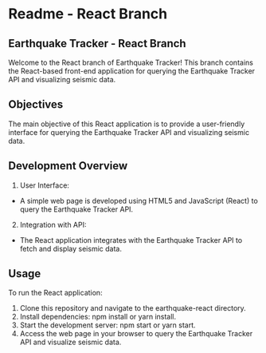 # Readme - React Branch
## Earthquake Tracker - React Branch

Welcome to the React branch of Earthquake Tracker! This branch contains the React-based front-end application for querying the Earthquake Tracker API and visualizing seismic data.

## Objectives
The main objective of this React application is to provide a user-friendly interface for querying the Earthquake Tracker API and visualizing seismic data.

## Development Overview

1. User Interface:
* A simple web page is developed using HTML5 and JavaScript (React) to query the Earthquake Tracker API.

2. Integration with API:
* The React application integrates with the Earthquake Tracker API to fetch and display seismic data.

## Usage
To run the React application:

1. Clone this repository and navigate to the earthquake-react directory.
2. Install dependencies: npm install or yarn install.
3. Start the development server: npm start or yarn start.
4. Access the web page in your browser to query the Earthquake Tracker API and visualize seismic data.
